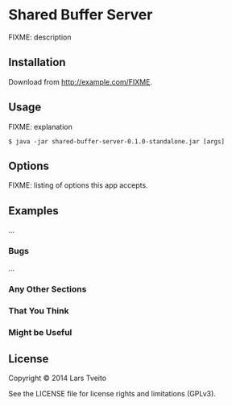# Shared Buffer Server

FIXME: description

## Installation

Download from http://example.com/FIXME.

## Usage

FIXME: explanation

    $ java -jar shared-buffer-server-0.1.0-standalone.jar [args]

## Options

FIXME: listing of options this app accepts.

## Examples

...

### Bugs

...

### Any Other Sections
### That You Think
### Might be Useful

## License

Copyright © 2014 Lars Tveito

See the LICENSE file for license rights and limitations (GPLv3).
